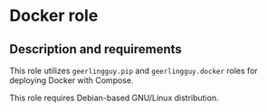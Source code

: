 # Docker role

## Description and requirements

This role utilizes `geerlingguy.pip` and `geerlingguy.docker` roles for deploying Docker with Compose.

This role requires Debian-based GNU/Linux distribution.
